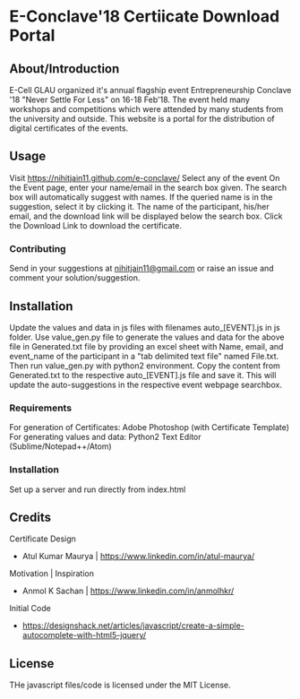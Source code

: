 # E-Conclave'18 Certiicate Download Portal

## About/Introduction

E-Cell GLAU organized it's annual flagship event Entrepreneurship Conclave '18 "Never Settle For Less" on 16-18 Feb'18. The event held many workshops and competitions which were attended by many students from the university and outside.
This website is a portal for the distribution of digital certificates of the events.

## Usage

Visit https://nihitjain11.github.com/e-conclave/ 
Select any of the event
On the Event page, enter your name/email in the search box given.
The search box will automatically suggest with names.
If the queried name is in the suggestion, select it by clicking it.
The name of the participant, his/her email, and the download link will be displayed below the search box.
Click the Download Link to download the certificate.

### Contributing

Send in your suggestions at nihitjain11@gmail.com or raise an issue and comment your solution/suggestion.

## Installation

Update the values and data in js files with filenames auto_[EVENT].js in js folder.
Use value_gen.py file to generate the values and data for the above file in Generated.txt file by providing an excel sheet with Name, email, and event_name of the participant in a "tab delimited text file" named File.txt. Then run value_gen.py with python2 environment.
Copy the content from Generated.txt to the respective auto_[EVENT].js file and save it. This will update the auto-suggestions in the respective event webpage searchbox.

### Requirements

For generation of Certificates:
Adobe Photoshop (with Certificate Template)
For generating values and data:
Python2
Text Editor (Sublime/Notepad++/Atom)


### Installation

Set up a server and run directly from index.html

## Credits

Certificate Design
- Atul Kumar Maurya | https://www.linkedin.com/in/atul-maurya/

Motivation | Inspiration 
- Anmol K Sachan | https://www.linkedin.com/in/anmolhkr/

Initial Code
- https://designshack.net/articles/javascript/create-a-simple-autocomplete-with-html5-jquery/

## License

THe javascript files/code is licensed under the MIT License.
